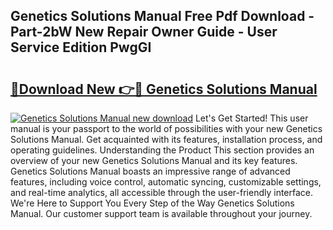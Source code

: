 ## Genetics Solutions Manual Free Pdf Download - Part-2bW New Repair Owner Guide - User Service Edition PwgGI

# <h2><a href="http://bc58803.oget.top/?id=Genetics+Solutions+Manual">🔗Download New 👉🔴 Genetics Solutions Manual</a></h2>

[![Genetics Solutions Manual new download](https://i.imgur.com/5g1atiW.png)](http://bc58803.oget.top/?id=Genetics+Solutions+Manual)
Let's Get Started! This user manual is your passport to the world of possibilities with your new Genetics Solutions Manual. Get acquainted with its features, installation process, and operating guidelines. Understanding the Product This section provides an overview of your new Genetics Solutions Manual and its key features. Genetics Solutions Manual boasts an impressive range of advanced features, including voice control, automatic syncing, customizable settings, and real-time analytics, all accessible through the user-friendly interface. We're Here to Support You Every Step of the Way Genetics Solutions Manual. Our customer support team is available throughout your journey.
